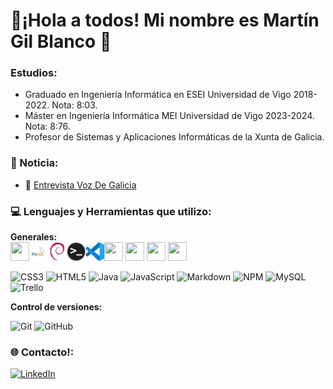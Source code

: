 # 💫¡Hola a todos! Mi nombre es Martín Gil Blanco 👋

### Estudios:

- Graduado en Ingeniería Informática en ESEI Universidad de Vigo 2018-2022. Nota: 8:03.
- Máster en Ingeniería Informática MEI Universidad de Vigo 2023-2024. Nota: 8:76.
- Profesor de Sistemas y Aplicaciones Informáticas de la Xunta de Galicia.

### 💬 Noticia:
- 🌱 [Entrevista Voz De Galicia](https://www.lavozdegalicia.es/noticia/ourense/ourense/2024/08/08/martin-saco-plaza-primera-24-anos-trabajaba-vez-santiago-escuchaba-temas-tren-dias/00031723132105117690270.htm)

### 💻 Lenguajes y Herramientas que utilizo:

**Generales:**
<br />
<img align="bottom" src="https://raw.githubusercontent.com/jmnote/z-icons/master/svg/git.svg" width="30" height="30" />
<img align="left" src="https://raw.githubusercontent.com/jmnote/z-icons/master/svg/github.svg" width="30" height="30" />
<img align="left" src="https://raw.githubusercontent.com/github/explore/80688e429a7d4ef2fca1e82350fe8e3517d3494d/topics/mysql/mysql.png" width="30" height="30"/>
<img align="left" src="https://raw.githubusercontent.com/devicons/devicon/2809b567852a4648062a2d3e7c1c531367458c0b/icons/debian/debian-original.svg" width="30" height="30" />
<img align="left" src="https://raw.githubusercontent.com/github/explore/80688e429a7d4ef2fca1e82350fe8e3517d3494d/topics/terminal/terminal.png" width="30" height="30"/>
<img align="left" src="https://raw.githubusercontent.com/github/explore/80688e429a7d4ef2fca1e82350fe8e3517d3494d/topics/visual-studio-code/visual-studio-code.png" width="30" height="30"/>
<img align="bottom" src="https://raw.githubusercontent.com/jmnote/z-icons/master/svg/javascript.svg" width="30" height="30" />
<img align="bottom" src="https://raw.githubusercontent.com/jmnote/z-icons/master/svg/php.svg" width="30" height="30" />
<img align="bottom" src="https://raw.githubusercontent.com/jmnote/z-icons/master/svg/java.svg" width="30" height="30" />
<br />

![CSS3](https://img.shields.io/badge/css3-%231572B6.svg?style=for-the-badge&logo=css3&logoColor=white) 
![HTML5](https://img.shields.io/badge/html5-%23E34F26.svg?style=for-the-badge&logo=html5&logoColor=white) 
![Java](https://img.shields.io/badge/java-%23ED8B00.svg?style=for-the-badge&logo=java&logoColor=white) 
![JavaScript](https://img.shields.io/badge/javascript-%23323330.svg?style=for-the-badge&logo=javascript&logoColor=%23F7DF1E) 
![Markdown](https://img.shields.io/badge/markdown-%23000000.svg?style=for-the-badge&logo=markdown&logoColor=white) 
![NPM](https://img.shields.io/badge/NPM-%23000000.svg?style=for-the-badge&logo=npm&logoColor=white) 
![MySQL](https://img.shields.io/badge/mysql-%2300f.svg?style=for-the-badge&logo=mysql&logoColor=white) 
![Trello](https://img.shields.io/badge/Trello-%23026AA7.svg?style=for-the-badge&logo=Trello&logoColor=white)

**Control de versiones:**

![Git](https://img.shields.io/badge/git-%23F05032.svg?style=for-the-badge&logo=git&logoColor=white)
![GitHub](https://img.shields.io/badge/github-%23121011.svg?style=for-the-badge&logo=github&logoColor=white)

### 🌐 Contacto!:

[![LinkedIn](https://img.shields.io/badge/LinkedIn-%230077B5.svg?logo=linkedin&logoColor=white)](https://www.linkedin.com/in/martín-gil-blanco/)
